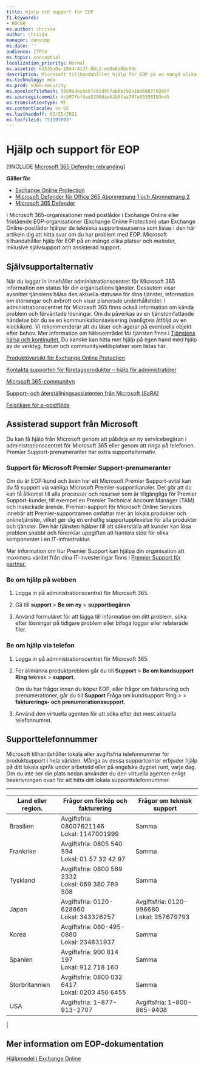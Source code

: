 ```yaml
---
title: Hjälp och support för EOP
f1.keywords:
- NOCSH
ms.author: chrisda
author: chrisda
manager: dansimp
ms.date: ''
audience: ITPro
ms.topic: conceptual
localization_priority: Normal
ms.assetid: 64535a0a-1044-413f-8bc2-ed8e8a0bc54c
description: Microsoft tillhandahåller hjälp för EOP på en mängd olika platser och metoder, inklusive självsupport och assisterad support.
ms.technology: mdo
ms.prod: m365-security
ms.openlocfilehash: 5859adec666fc8cd957ab0b199a1bd600279288f
ms.sourcegitcommit: dcb97fbfdae52960ae62b6faa707a05358193ed5
ms.translationtype: MT
ms.contentlocale: sv-SE
ms.lasthandoff: 03/25/2021
ms.locfileid: "51207092"
---
```

# <a name="help-and-support-for-eop"></a>Hjälp och support för EOP

[!INCLUDE [Microsoft 365 Defender rebranding](../includes/microsoft-defender-for-office.md)]

**Gäller för**
- [Exchange Online Protection](exchange-online-protection-overview.md)
- [Microsoft Defender för Office 365 Abonnemang 1 och Abonnemang 2](defender-for-office-365.md)
- [Microsoft 365 Defender](../defender/microsoft-365-defender.md)

I Microsoft 365-organisationer med postlådor i Exchange Online eller fristående EOP-organisationer (Exchange Online Protection) utan Exchange Online-postlådor hjälper de tekniska supportresurserna som listas i den här artikeln dig att hitta svar om du har problem med EOP. Microsoft tillhandahåller hjälp för EOP på en mängd olika platser och metoder, inklusive självsupport och assisterad support.

## <a name="self-support-options"></a>Självsupportalternativ

När du loggar in innehåller administrationscentret för Microsoft 365 information om status för din organisations tjänster. Dessutom visar avsnittet tjänstens hälsa den aktuella statusen för dina tjänster, information om störningar och avbrott och visar planerade underhållstider. I administrationscentret för Microsoft 365 finns också information om kända problem och förväntade lösningar. Om du påverkas av en tjänstomfattande händelse bör du se en kommunikationsavisering (vanligtvis åtföljd av en klockikon). Vi rekommenderar att du läser och agerar på eventuella objekt efter behov. Mer information om hälsoområdet för tjänsten finns i [Tjänstens hälsa och kontinuitet.](/office365/servicedescriptions/office-365-platform-service-description/service-health-and-continuity) Du kanske kan hitta mer hjälp på egen hand med hjälp av de verktyg, forum och communitywebbplatser som listas här.

[Produktöversikt för Exchange Online Protection](https://products.office.com/exchange/exchange-email-security-spam-protection)

[Kontakta supporten för företagsprodukter – hjälp för administratörer](../../admin/contact-support-for-business-products.md)

[Microsoft 365-communityn](https://techcommunity.microsoft.com/t5/Office-365/ct-p/Office365)

[Support- och återställningsassistenten från Microsoft (SaRA)](https://support.microsoft.com/office/e90bb691-c2a7-4697-a94f-88836856c72f)

[Felsökare för e-postflöde](https://aka.ms/FixEmail)

## <a name="assisted-support-from-microsoft"></a>Assisterad support från Microsoft

Du kan få hjälp från Microsoft genom att påbörja en ny servicebegäran i administrationscentret för Microsoft 365 eller genom att ringa på telefonen. Premier Support-prenumeranter har extra supportalternativ.

### <a name="support-for-microsoft-premier-support-subscribers"></a>Support för Microsoft Premier Support-prenumeranter

Om du är EOP-kund och även har ett Microsoft Premier Support-avtal kan du få support via vanliga Microsoft Premier-supportkanaler. Det gör att du kan få åtkomst till alla processer och resurser som är tillgängliga för Premier Support-kunder, till exempel en Premier Technical Account Manager (TAM) och inskickade ärende. Premier-support för Microsoft Online Services innebär att Premier-supportramen omfattar mer än lokala produkter och onlinetjänster, vilket ger dig en enhetlig supportupplevelse för alla produkter och tjänster. Den här tjänsten hjälper till att säkerställa att kunder kan lösa problem snabbt och förenklar uppgiften att hantera stöd för olika komponenter i en IT-infrastruktur.

Mer information om hur Premier Support kan hjälpa din organisation att maximera värdet från dina IT-investeringar finns i [Premier Support för partner.](https://partner.microsoft.com/support/microsoft-services-premier-support)

### <a name="ask-for-help-on-the-web"></a>Be om hjälp på webben

1. Logga in på administrationscentret för Microsoft 365.

2. Gå till **support** \> **Be om ny** \> **supportbegäran**

3. Använd formuläret för att lägga till information om ditt problem, söka efter lösningar på tidigare problem eller bifoga loggar eller relaterade filer.

### <a name="ask-for-help-on-the-telephone"></a>Be om hjälp via telefon

1. Logga in på administrationscentret för Microsoft 365.

2. För allmänna produktproblem går du till **Support** \> **Be om kundsupport Ring** teknisk \> **support.**

   Om du har frågor innan du köper EOP, eller frågor om fakturering och prenumerationer, går du till **Support** Fråga om kundsupport Ring \>  \> **fakturerings- och prenumerationssupport.**

3. Använd den virtuella agenten för att söka efter det mest aktuella telefonnumret.

## <a name="support-telephone-numbers"></a>Supporttelefonnummer

Microsoft tillhandahåller lokala eller avgiftsfria telefonnummer för produktsupport i hela världen. Många av dessa supportcenter erbjuder hjälp på ditt lokala språk under arbetstid eller på engelska dygnet runt, varje dag. Om du inte ser din plats nedan använder du den virtuella agenten enligt beskrivningen ovan för att hitta ditt lokala supporttelefonnummer.

****

|Land eller region.|Frågor om förköp och fakturering|Frågor om teknisk support|
|---|---|---|
|Brasilien|Avgiftsfria: 08007621146 <br> Lokal: 1147001999|Samma|
|Frankrike|Avgiftsfria: 0805 540 594 <br> Lokal: 01 57 32 42 97|Samma|
|Tyskland|Avgiftsfria: 0800 589 2332 <br>  Lokal: 069 380 789 508|Samma|
|Japan |Avgiftsfria: 0120-628860 <br> Lokal: 343326257|Avgiftsfria: 0120-996680 <br> Lokal: 357679793|
|Korea |Avgiftsfria: 080-495-0880 <br> Lokal: 234831937|Samma|
|Spanien|Avgiftsfria: 900 814 197 <br> Lokal: 912 718 160|Samma|
|Storbritannien|Avgiftsfria: 0800 032 6417 <br> Lokal: 0203 450 6455|Samma|
|USA|Avgiftsfria: 1-877-913-2707|Avgiftsfria: 1-800-865-9408|
|

## <a name="for-more-information-about-eop-documentation"></a>Mer information om EOP-dokumentation

[Hjälpmedel i Exchange Online](/Exchange/accessibility/accessibility)